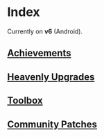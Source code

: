# Index

Currently on <b>v6</b> (Android).

## [Achievements](achievements.html)

## [Heavenly Upgrades](heavenly.html)

## [Toolbox](toolbox.html)

## [Community Patches](patches.html)
